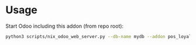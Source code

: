 # Usage

Start Odoo including this addon (from repo root):

```bash
python3 scripts/nix_odoo_web_server.py --db-name mydb --addon pos_loyalty_exclude
```

